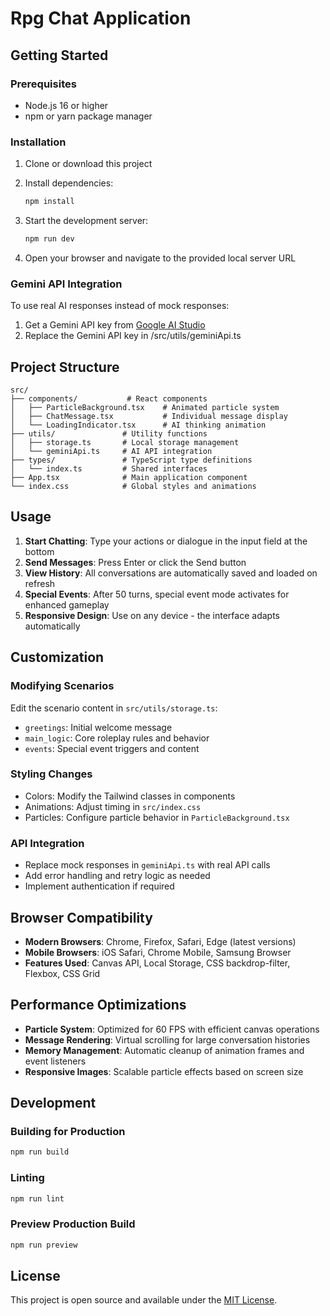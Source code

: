 # Rpg Chat Application

## Getting Started

### Prerequisites
- Node.js 16 or higher
- npm or yarn package manager

### Installation
1. Clone or download this project
2. Install dependencies:
   ```bash
   npm install
   ```

3. Start the development server:
   ```bash
   npm run dev
   ```

4. Open your browser and navigate to the provided local server URL

### Gemini API Integration

To use real AI responses instead of mock responses:

1. Get a Gemini API key from [Google AI Studio](https://aistudio.google.com/)
2. Replace the Gemini API key in /src/utils/geminiApi.ts

## Project Structure

```
src/
├── components/           # React components
│   ├── ParticleBackground.tsx    # Animated particle system
│   ├── ChatMessage.tsx           # Individual message display
│   └── LoadingIndicator.tsx      # AI thinking animation
├── utils/               # Utility functions
│   ├── storage.ts       # Local storage management
│   └── geminiApi.ts     # AI API integration
├── types/               # TypeScript type definitions
│   └── index.ts         # Shared interfaces
├── App.tsx              # Main application component
└── index.css            # Global styles and animations
```

## Usage

1. **Start Chatting**: Type your actions or dialogue in the input field at the bottom
2. **Send Messages**: Press Enter or click the Send button
3. **View History**: All conversations are automatically saved and loaded on refresh
4. **Special Events**: After 50 turns, special event mode activates for enhanced gameplay
5. **Responsive Design**: Use on any device - the interface adapts automatically

## Customization

### Modifying Scenarios
Edit the scenario content in `src/utils/storage.ts`:
- `greetings`: Initial welcome message
- `main_logic`: Core roleplay rules and behavior
- `events`: Special event triggers and content

### Styling Changes
- Colors: Modify the Tailwind classes in components
- Animations: Adjust timing in `src/index.css`
- Particles: Configure particle behavior in `ParticleBackground.tsx`

### API Integration
- Replace mock responses in `geminiApi.ts` with real API calls
- Add error handling and retry logic as needed
- Implement authentication if required

## Browser Compatibility

- **Modern Browsers**: Chrome, Firefox, Safari, Edge (latest versions)
- **Mobile Browsers**: iOS Safari, Chrome Mobile, Samsung Browser
- **Features Used**: Canvas API, Local Storage, CSS backdrop-filter, Flexbox, CSS Grid

## Performance Optimizations

- **Particle System**: Optimized for 60 FPS with efficient canvas operations
- **Message Rendering**: Virtual scrolling for large conversation histories
- **Memory Management**: Automatic cleanup of animation frames and event listeners
- **Responsive Images**: Scalable particle effects based on screen size

## Development

### Building for Production
```bash
npm run build
```

### Linting
```bash
npm run lint
```

### Preview Production Build
```bash
npm run preview
```

## License

This project is open source and available under the [MIT License](LICENSE).